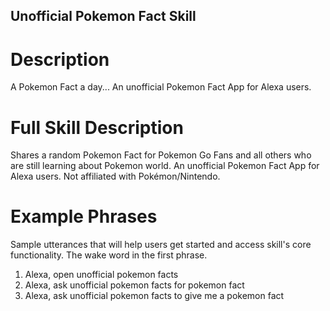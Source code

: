 ## Unofficial Pokemon Fact Skill

# Description 
A Pokemon Fact a day... An unofficial Pokemon Fact App for Alexa users.

# Full Skill Description
Shares a random Pokemon Fact for Pokemon Go Fans and all others who are still learning about Pokemon world. An unofficial Pokemon Fact App for Alexa users. Not affiliated with Pokémon/Nintendo.

# Example Phrases 
Sample utterances that will help users get started and access skill's core functionality. The wake word in the first phrase. 

1. Alexa, open unofficial pokemon facts
2. Alexa, ask unofficial pokemon facts for pokemon fact
3. Alexa, ask unofficial pokemon facts to give me a pokemon fact